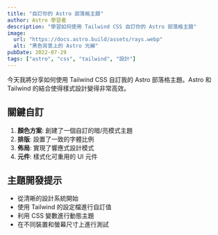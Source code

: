 ```yaml
---
title: "自訂你的 Astro 部落格主題"
author: Astro 學習者
description: "學習如何使用 Tailwind CSS 自訂你的 Astro 部落格主題"
image:
  url: "https://docs.astro.build/assets/rays.webp"
  alt: "黑色背景上的 Astro 光線"
pubDate: 2022-07-29
tags: ["astro", "css", "tailwind", "設計"]
---
```


今天我將分享如何使用 Tailwind CSS 自訂我的 Astro 部落格主題。Astro 和 Tailwind 的結合使得樣式設計變得非常高效。

## 關鍵自訂

1. **顏色方案**: 創建了一個自訂的暗/亮模式主題
2. **排版**: 設置了一致的字體比例
3. **佈局**: 實現了響應式設計模式
4. **元件**: 樣式化可重用的 UI 元件

## 主題開發提示

- 從清晰的設計系統開始
- 使用 Tailwind 的設定檔進行自訂值
- 利用 CSS 變數進行動態主題
- 在不同裝置和螢幕尺寸上進行測試
